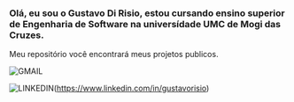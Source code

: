 ### Olá, eu sou o Gustavo Di Risio, estou cursando ensino superior de Engenharia de Software na universídade UMC de Mogi das Cruzes. 
Meu repositório você encontrará meus projetos publicos.

![GMAIL](https://img.shields.io/badge/Gmail-D14836?style=for-the-badge&logo=gmail&logoColor=white)

![LINKEDIN](https://img.shields.io/badge/LinkedIn-0077B5?style=for-the-badge&logo=linkedin&logoColor=white)(https://www.linkedin.com/in/gustavorisio)
